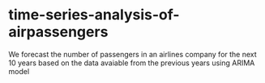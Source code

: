 # time-series-analysis-of-airpassengers
We forecast the number of passengers in an airlines company for the next 10 years based on the data avaiable from the previous years using ARIMA model
